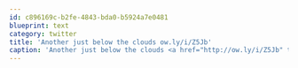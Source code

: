 ```yaml
---
id: c896169c-b2fe-4843-bda0-b5924a7e0481
blueprint: text
category: twitter
title: 'Another just below the clouds ow.ly/i/Z5Jb'
caption: 'Another just below the clouds <a href="http://ow.ly/i/Z5Jb" title="http://ow.ly/i/Z5Jb" class="link link_untco">ow.ly/i/Z5Jb</a>'
---
```

